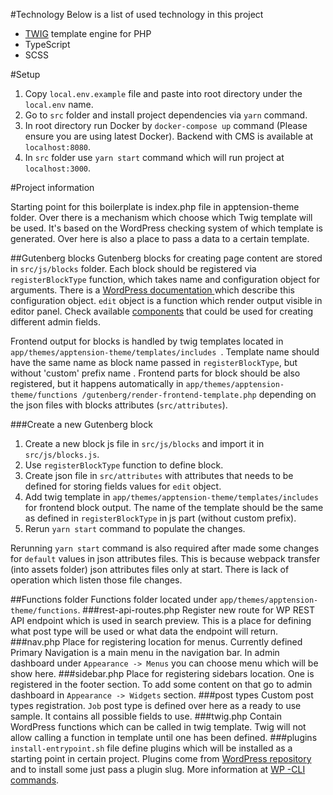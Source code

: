 #Technology
Below is a list of used technology in this project
* [TWIG](https://twig.symfony.com/doc/3.x/) template engine for PHP
* TypeScript
* SCSS

#Setup

1. Copy `local.env.example` file and paste into root directory under the `local.env` name.
2. Go to `src` folder and install project dependencies via `yarn` command.
3. In root directory run Docker by `docker-compose up` command (Please ensure you are using latest Docker). Backend with CMS is available at `localhost:8080`.
4. In `src` folder use `yarn start` command which will run project at `localhost:3000`.

#Project information

Starting point for this boilerplate is index.php file in apptension-theme folder. Over there is a mechanism which choose which
 Twig template will be used. It's based on the WordPress checking system of which template is generated. Over here is also a
  place to pass a data to a certain template. 

##Gutenberg blocks
Gutenberg blocks for creating page content are stored in `src/js/blocks` folder. Each block should be registered via 
 `registerBlockType` function, which takes name and configuration object for arguments. There is a [WordPress documentation
 ](https://developer.wordpress.org/block-editor/reference-guides/block-api/block-registration/) which
  describe this configuration object. `edit` object is a function which render output visible in editor panel. Check
   available [components](https://github.com/WordPress/gutenberg/tree/trunk/packages/block-editor/src/components) that could be
   used for creating different admin fields. 
   
   Frontend output for blocks is handled by twig templates located in `app/themes/apptension-theme/templates/includes
   `. Template name should have the same name as block name passed in `registerBlockType`, but without 'custom' prefix name
   . Frontend parts for block should be also registered, but it happens automatically in `app/themes/apptension-theme/functions
   /gutenberg/render-frontend-template.php` depending on the json files with blocks attributes (`src/attributes`).
   
###Create a new Gutenberg block 
1. Create a new block js file in `src/js/blocks` and import it in `src/js/blocks.js`. 
2. Use `registerBlockType` function to define block. 
3. Create json file in `src/attributes` with attributes that needs to be defined for storing fields values for `edit` object.
4. Add twig template in `app/themes/apptension-theme/templates/includes` for frontend block output. The name of the template
 should be the same as defined in `registerBlockType` in js part (without custom prefix). 
5. Rerun `yarn start` command to populate the changes. 

Rerunning `yarn start` command is also required after made some changes for `default` values in json attributes files. This is
 because webpack transfer (into assets folder) json attributes files only at start. There is lack of operation which listen
  those file changes.  

##Functions folder
Functions folder located under `app/themes/apptension-theme/functions`.
###rest-api-routes.php
Register new route for WP REST API endpoint which is used in search preview. This is a place for defining what post type will
 be used or what data the endpoint will return. 
###nav.php
Place for registering location for menus. Currently defined Primary Navigation is a main menu in the navigation bar. In admin
 dashboard under `Appearance -> Menus` you can choose menu which will be show here. 
###sidebar.php
Place for registering sidebars location. One is registered in the footer section. To add some content on that go to admin
 dashboard in `Appearance -> Widgets` section. 
###post types
Custom post types registration. `Job` post type is defined over here as a ready to use sample. It contains all possible fields
 to use. 
###twig.php
Contain WordPress functions which can be called in twig template. Twig will not allow calling a function in template until one
 has been defined.
###plugins
`install-entrypoint.sh` file define plugins which will be installed as a starting point in certain project. Plugins come from
 [WordPress repository](https://pl.wordpress.org/plugins) and to install some just pass a plugin slug. More information at [WP
 -CLI commands](https://developer.wordpress.org/cli/commands/).  